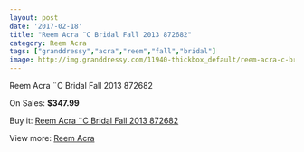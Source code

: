 ```yaml
---
layout: post
date: '2017-02-18'
title: "Reem Acra ¨C Bridal Fall 2013 872682"
category: Reem Acra
tags: ["granddressy","acra","reem","fall","bridal"]
image: http://img.granddressy.com/11940-thickbox_default/reem-acra-c-bridal-fall-2013-872682.jpg
---
```

Reem Acra ¨C Bridal Fall 2013 872682

On Sales: **$347.99**
<a href="https://www.granddressy.com/en/reem-acra/11035-reem-acra-c-bridal-fall-2013-872682.html"><amp-img layout="responsive" width="600" height="600" src="//img.granddressy.com/11940-thickbox_default/reem-acra-c-bridal-fall-2013-872682.jpg" alt="Reem Acra ¨C Bridal Fall 2013 872682 0" /></a>

Buy it: [Reem Acra ¨C Bridal Fall 2013 872682](https://www.granddressy.com/en/reem-acra/11035-reem-acra-c-bridal-fall-2013-872682.html "Reem Acra ¨C Bridal Fall 2013 872682")

View more: [Reem Acra](https://www.granddressy.com/en/105-reem-acra "Reem Acra")